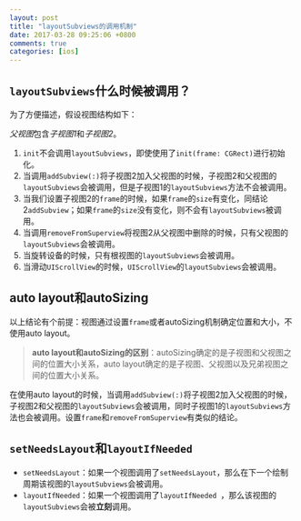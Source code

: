```yaml
---
layout: post
title: "layoutSubviews的调用机制"
date: 2017-03-28 09:25:06 +0800
comments: true
categories: [ios]
---
```



## `layoutSubviews`什么时候被调用？

为了方便描述，假设视图结构如下：

<!-- more -->

*父视图*包含*子视图1*和*子视图2*。

1. `init`不会调用`layoutSubviews`，即使使用了`init(frame: CGRect)`进行初始化。
2. 当调用`addSubview(:)`将子视图2加入父视图的时候，子视图2和父视图的`layoutSubviews`会被调用，但是子视图1的`layoutSubviews`方法不会被调用。
3. 当我们设置子视图2的`frame`的时候，如果`frame`的`size`有变化，同结论2`addSubview`；如果`frame`的`size`没有变化，则不会有`layoutSubviews`被调用。
4. 当调用`removeFromSuperview`将视图2从父视图中删除的时候，只有父视图的`layoutSubviews`会被调用。
5. 当旋转设备的时候，只有根视图的`layoutSubviews`会被调用。
6. 当滑动`UIScrollView`的时候，`UIScrollView`的`layoutSubviews`会被调用。

## auto layout和autoSizing

以上结论有个前提：视图通过设置`frame`或者autoSizing机制确定位置和大小，不使用auto layout。

> **auto layout和autoSizing的区别**：autoSizing确定的是子视图和父视图之间的位置大小关系，auto layout确定的是子视图、父视图以及兄弟视图之间的位置大小关系。

在使用auto layout的时候，当调用`addSubview(:)`将子视图2加入父视图的时候，子视图2和父视图的`layoutSubviews`会被调用，同时子视图1的`layoutSubviews`方法也会被调用。设置`frame`和`removeFromSuperview`有类似的结论。

## `setNeedsLayout`和`layoutIfNeeded`

* `setNeedsLayout`：如果一个视图调用了`setNeedsLayout`，那么在下一个绘制周期该视图的`layoutSubviews`会被调用。
* `layoutIfNeeded`：如果一个视图调用了`layoutIfNeeded `，那么该视图的`layoutSubviews`会被**立刻**调用。
